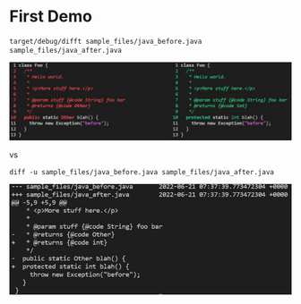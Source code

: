 # First Demo

```
target/debug/difft sample_files/java_before.java sample_files/java_after.java
```

![](assets/20220621_095830_HelloWorld_difft.JPG)

vs

```
diff -u sample_files/java_before.java sample_files/java_after.java
```

![](assets/20220621_100609_HelloWorld.JPG)